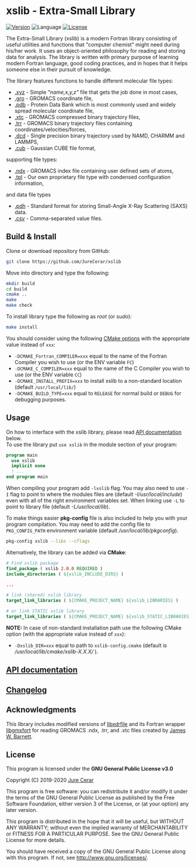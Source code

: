 # xslib - Extra-Small Library

[![Version](https://img.shields.io/badge/Version-v2.4.0-blue.svg)](https://github.com/JureCerar/xslib/releases)
![Language](https://img.shields.io/badge/Language-Fortran,_C-brightgreen.svg)
[![License](https://img.shields.io/badge/License-GNU_GPL_v3.0-red.svg)](https://www.gnu.org/licenses/gpl-3.0.html)

<!--
NOTE: Old dynamic badge for package version.
[![GitHub version](https://img.shields.io/github/release/JureCerar/xslib.svg?label=Version&color=blue)](https://github.com/JureCerar/xslib/releases)
Generic badge:
[![Generic badge](https://img.shields.io/badge/<SUBJECT>-<STATUS>-<COLOR>.svg)](https://shields.io/)
-->

The Extra-Small Library (xslib) is a modern Fortran library consisting of useful utilities and functions that "computer chemist" might need during his/her work. It uses an object-oriented philosophy for reading and storing data for analysis. The library is written with primary purpose of learning modern Fortran language, good coding practices, and in hopes that it helps someone else in their pursuit of knowledge.

The library features functions to handle different molecular file types:
- [.xyz](https://en.wikipedia.org/wiki/XYZ_file_format) - Simple *"name,x,y,z"* file that gets the job done in most cases,
- [.gro](http://manual.gromacs.org/archive/5.0.3/online/gro.html) - GROMACS coordinate file,  
- [.pdb](https://www.rcsb.org/pdb/static.do?p=file_formats/pdb/index.html) - Protein Data Bank which is most commonly used and widely spread molecular coordinate file,
- [.xtc](http://manual.gromacs.org/archive/5.0.3/online/xtc.html) - GROMACS compressed binary trajectory files,
- [.trr](hhttp://manual.gromacs.org/archive/5.0.3/online/trr.html) - GROMACS binary trajectory files containing coordinates/velocities/forces,
- [.dcd](https://www.ks.uiuc.edu/Research/namd/2.9/ug/node11.html) - Single precision binary trajectory used by NAMD, CHARMM and LAMMPS,
- [.cub](https://h5cube-spec.readthedocs.io/en/latest/cubeformat.html) - Gaussian CUBE file format,

supporting file types:
- [.ndx](http://manual.gromacs.org/archive/5.0.3/online/ndx.html) - GROMACS index file containing user defined sets of atoms,
- [.tpl]() - Our own proprietary file type with condensed configuration information,

and data file types
- [.pdh](http://goldenberg.biology.utah.edu/downloads/usTooDocs_Sept2012.pdf) - Standard format for storing Small-Angle X-Ray Scattering (SAXS) data.
- [.csv](https://en.wikipedia.org/wiki/Comma-separated_values) - Comma-separated value files.

## Build & Install
Clone or download repository from GitHub:
```bash
git clone https://github.com/JureCerar/xslib
```
Move into directory and type the following:
```bash
mkdir build
cd build
cmake ..
make
make check
```
To install library type the following as *root* (or *sudo*):
```bash
make install
```
You should consider using the following [CMake options](https://cmake.org/cmake/help/v3.6/manual/cmake.1.html) with the appropriate value instead of `xxx`:
- `-DCMAKE_Fortran_COMPILER=xxx` equal to the name of the Fortran Compiler you wish to use (or the ENV variable `FC`)
- `-DCMAKE_C_COMPILER=xxx` equal to the name of the C Compiler you wish to use (or the ENV variable `CC`)
- `-DCMAKE_INSTALL_PREFIX=xxx` to install xslib to a non-standard location (default `/usr/local/lib/`)  
- `-DCMAKE_BUILD_TYPE=xxx` equal to `RELEASE` for normal build or `DEBUG` for debugging purposes.

## Usage
On how to interface with the xslib library, please read [API documentation](doc/API.md) below.  
To use the library put `use xslib` in the module section of your program:
```fortran
program main
  use xslib
  implicit none
  ! ...
end program main
```
When compiling your program add `-lxslib` flag. You may also need to use `-I` flag to point to where the modules files are (default *-I/usr/local/include*) even with all of the right environment variables set. When linking use `-L` to point to library file (default *-L/usr/local/lib*).

To make things easier **pkg-config** file is also included to help you with your program compilation. You may need to add the config file to `PKG_CONFIG_PATH` environment variable (default */usr/local/lib/pkgconfig*).
```bash
pkg-config xslib --libs --cflags
```

Alternatively, the library can be added via **CMake**:
```cmake
# Find xslib package
find_package ( xslib 2.0.0 REQUIRED )
include_directories ( ${xslib_INCLUDE_DIRS} )

...

# link (shared) xslib library
target_link_libraries ( ${CMAKE_PROJECT_NAME} ${xslib_LIBRARIES} )

# or link STATIC xslib library
target_link_libraries ( ${CMAKE_PROJECT_NAME} ${xslib_STATIC_LIBRARIES} )
```
**NOTE:** In case of non-standard installation path use the following CMake option (with the appropriate value instead of `xxx`):
- `-Dxslib_DIR=xxx` equal to path to `xslib-config.cmake` (default is */usr/local/lib/cmake/xslib-X.X.X/* ).

## [API documentation](doc/README.md)

## [Changelog](doc/CHANGELOG.md)

## Acknowledgments
This library includes modified versions of [libxdrfile](https://github.com/wesbarnett/libxdrfile) and its Fortran wrapper [libgmxfort](https://github.com/wesbarnett/libgmxfort) for reading GROMACS .ndx, .trr, and .xtc files created by [James W. Barnett](https://github.com/wesbarnett).

<!-- Basically, he is my hero. -->

## License
This program is licensed under the **GNU General Public License v3.0**

Copyright (C) 2019-2020 [Jure Cerar](https://github.com/JureCerar)

This program is free software: you can redistribute it and/or modify it under the terms of the GNU General Public License as published by the Free Software Foundation, either version 3 of the License, or (at your option) any later version.

This program is distributed in the hope that it will be useful, but WITHOUT ANY WARRANTY; without even the implied warranty of MERCHANTABILITY or FITNESS FOR A PARTICULAR PURPOSE. See the GNU General Public License for more details.

You should have received a copy of the GNU General Public License along with this program. If not, see http://www.gnu.org/licenses/.
